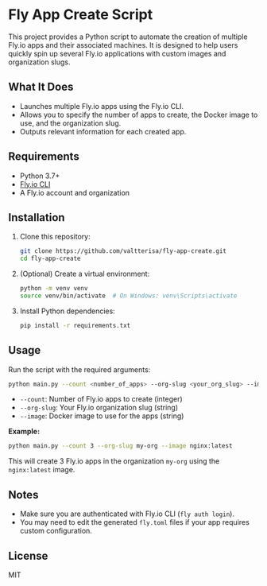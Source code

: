 # Fly App Create Script

This project provides a Python script to automate the creation of multiple Fly.io apps and their associated machines. It is designed to help users quickly spin up several Fly.io applications with custom images and organization slugs.

## What It Does

- Launches multiple Fly.io apps using the Fly.io CLI.
- Allows you to specify the number of apps to create, the Docker image to use, and the organization slug.
- Outputs relevant information for each created app.

## Requirements

- Python 3.7+
- [Fly.io CLI](https://fly.io/docs/hands-on/install-flyctl/)
- A Fly.io account and organization

## Installation

1. Clone this repository:
   ```sh
   git clone https://github.com/valtterisa/fly-app-create.git
   cd fly-app-create
   ```
2. (Optional) Create a virtual environment:
   ```sh
   python -m venv venv
   source venv/bin/activate  # On Windows: venv\Scripts\activate
   ```
3. Install Python dependencies:
   ```sh
   pip install -r requirements.txt
   ```

## Usage

Run the script with the required arguments:

```sh
python main.py --count <number_of_apps> --org-slug <your_org_slug> --image <docker_image>
```

- `--count`: Number of Fly.io apps to create (integer)
- `--org-slug`: Your Fly.io organization slug (string)
- `--image`: Docker image to use for the apps (string)

**Example:**

```sh
python main.py --count 3 --org-slug my-org --image nginx:latest
```

This will create 3 Fly.io apps in the organization `my-org` using the `nginx:latest` image.

## Notes

- Make sure you are authenticated with Fly.io CLI (`fly auth login`).
- You may need to edit the generated `fly.toml` files if your app requires custom configuration.

## License

MIT
